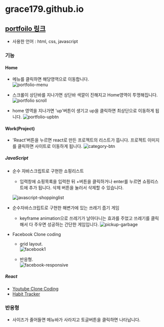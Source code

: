 # grace179.github.io

## [portfoilo 링크](https://grace179.github.io/)

* 사용한 언어 : html, css, javascript

### 기능
#### Home
* 메뉴를 클릭하면 해당영역으로 이동합니다.    
    ![portfolio-menu](https://user-images.githubusercontent.com/72989367/99224671-20440c00-282a-11eb-8198-a68855b9e103.gif)

* 스크롤이 상단바를 지나가면 상단바 색깔이 진해지고 Home영역이 투명해집니다.
   ![portfolio scroll](https://user-images.githubusercontent.com/72989367/99223721-66986b80-2828-11eb-993c-815e3058886e.gif)

* home 영역을 지나가면 'up'버튼이 생기고 up을 클릭하면 최상단으로 이동하게 됩니다.
   ![portfolio-upbtn](https://user-images.githubusercontent.com/72989367/99224284-62208280-2829-11eb-9115-eaa279708b18.gif)

#### Work(Project)
* 'React'버튼을 누르면 react로 만든 프로젝트의 리스트가 뜹니다. 프로젝트 이미지를 클릭하면 사이트로 이동하게 됩니다.
![category-btn](https://user-images.githubusercontent.com/72989367/99225270-1d95e680-282b-11eb-8b5d-bba037086055.gif)

##### JavaScript
* 순수 자바스크립트로 구현한 쇼핑리스트
  - 입력창에 쇼핑목록을 입력한 뒤 +버튼을 클릭하거나 enter를 누르면 쇼핑리스트에 추가 됩니다. 삭제 버튼을 눌러서 삭제할 수 있습니다.
 
   ![javascript-shoppinglist](https://user-images.githubusercontent.com/72989367/99225884-1fac7500-282c-11eb-996f-d8680ea2aaf3.gif)

* 순수자바스크립트로 구현한 해변가에 있는 쓰레기 줍기 게임
   - keyframe animation으로 쓰레기가 날아다니는 효과를 주었고 쓰레기를 클릭해서 다 주우면 성공하는 간단한 게임입니다.
   ![pickup-garbage](https://user-images.githubusercontent.com/72989367/99227162-35229e80-282e-11eb-8626-af92f587634f.gif)

* Facebook Clone coding
   - grid layout.    
   ![facebook1](https://user-images.githubusercontent.com/72989367/99228030-6a7bbc00-282f-11eb-84f4-042d97a728c9.gif)
    
   - 반응형.    
   ![facebook-responsive](https://user-images.githubusercontent.com/72989367/99228479-03aad280-2830-11eb-9af4-dcecd2c15fb6.gif)    
##### React
* [Youtube Clone Coding](https://github.com/grace179/youtube)
* [Habit Tracker](https://github.com/grace179/habit-tracker)



### 반응형    
   - 사이즈가 줄어들면 메뉴바가 사라지고 토글버튼을 클릭하면 나타납니다.
   
